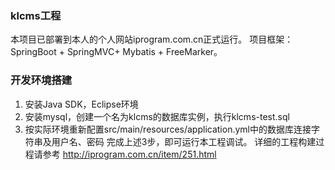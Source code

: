 ### klcms工程
本项目已部署到本人的个人网站iprogram.com.cn正式运行。
项目框架： SpringBoot + SpringMVC+ Mybatis + FreeMarker。

### 开发环境搭建
1. 安装Java SDK，Eclipse环境
2. 安装mysql，创建一个名为klcms的数据库实例，执行klcms-test.sql
3. 按实际环境重新配置src/main/resources/application.yml中的数据库连接字符串及用户名、密码
完成上述3步，即可运行本工程调试。 详细的工程构建过程请参考 http://iprogram.com.cn/item/251.html
